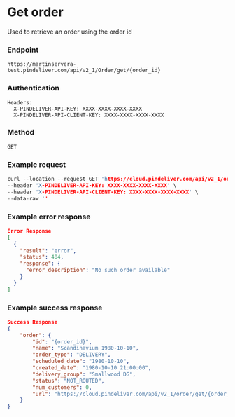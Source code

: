 # Get order

Used to retrieve an order using the order id

### Endpoint
```
https://martinservera-test.pindeliver.com/api/v2_1/Order/get/{order_id}
```

### Authentication
```
Headers:
  X-PINDELIVER-API-KEY: XXXX-XXXX-XXXX-XXXX
  X-PINDELIVER-API-CLIENT-KEY: XXXX-XXXX-XXXX-XXXX
```

### Method
```
GET
```

### Example request
```C
curl --location --request GET 'https://cloud.pindeliver.com/api/v2_1/order/get/{order_id}' \
--header 'X-PINDELIVER-API-KEY: XXXX-XXXX-XXXX-XXXX' \
--header 'X-PINDELIVER-API-CLIENT-KEY: XXXX-XXXX-XXXX-XXXX' \
--data-raw ''
```

### Example error response
```JSON
Error Response
[
  {
    "result": "error",
    "status": 404,
    "response": {
      "error_description": "No such order available"
    }
  }
]
```

### Example success response
```JSON
Success Response
{
    "order": {
        "id": "{order_id}",
        "name": "Scandinavium 1980-10-10",
        "order_type": "DELIVERY",
        "scheduled_date": "1980-10-10",
        "created_date": "1980-10-10 21:00:00",
        "delivery_group": "Smallwood DG",
        "status": "NOT_ROUTED",
        "num_customers": 0,
        "url": "https://cloud.pindeliver.com/api/v2_1/order/get/{order_id}"
    }
}
```
